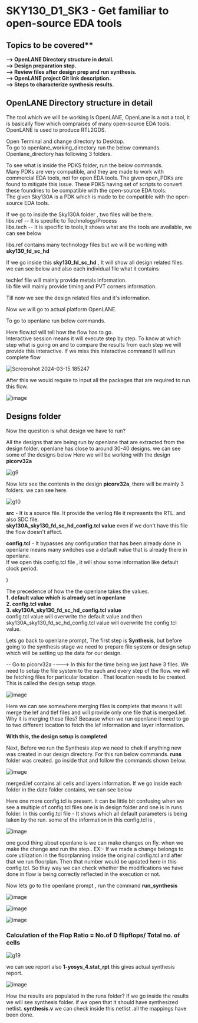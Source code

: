 # SKY130_D1_SK3 - Get familiar to open-source EDA tools
## Topics to be covered**
**--> OpenLANE Directory structure in detail.**  
**--> Design preparation step.**  
**--> Review files after design prep and run synthesis.**  
**--> OpenLANE project Git link description.**  
**--> Steps to characterize synthesis results.**  

## OpenLANE Directory structure in detail  

The tool which we will be working is OpenLANE,  OpenLane is a not a tool, it is basically flow  which compraises of many open-source EDA tools.
OpenLANE is used to produce RTL2GDS.

Open Terminal and change directory to Desktop.  
To go to openlane_working_directory run the below commands. Openlane_directory has following 3 folders. 



To see what is inside the PDKS folder, run the below commands.  
Many PDKs are very compatible, and they are made to work with commercial EDA tools, not for open EDA tools. The given open_PDKs are found to mitigate this issue. These PDKS having set of scripts to convert these foundries to be compatible with the open-source EDA tools.  
The given Sky130A is a PDK which is made to be compatible with the open-source EDA tools.



If we go to inside the Sky130A folder , two files will be there.  
libs.ref -- It is specific to Technology/Process  
libs.tech -- It is specific to tools,It shows what are the tools are available, we can see below  

libs.ref contains many technology files but we will be working with **sky130_fd_sc_hd**



If we go inside this **sky130_fd_sc_hd** , It will show all design related files. we can see below and also each individual file what it contains  

techlef file will mainly provide metals information.   
lib file will mainly provide timing and PVT corners information.



Till now we see the design related files and it's information.

Now we will go to actual platform OpenLANE.  

To go to openlane run below commands.  

Here flow.tcl will tell how the flow has to go.  
Interactive session means it will execute step by step. To know at which step what is going on and to compare the results from each step we will provide this interactive. If we miss this interactive command It will run complete flow

![Screenshot 2024-03-15 185247](/DAY1/assets/sk1.jpeg)

After this we would require to input all the packages that are required to run this flow.
      

![image](/DAY1/assets/sk2.jpeg)

## Designs folder  
Now the question is what design we have to run?

All the designs that are being run by openlane that are extracted from the design folder. openlane has close to around 30-40 designs. we can see some of the designs below 
Here we will be working with the design **picorv32a**

![g9](/DAY1/assets/sk2.jpeg)

Now lets see the contents in the design **picorv32a**, there will be mainly 3 folders. we can see here.

![g10](/DAY1/assets/sk3.jpeg)

**src** - It is a source file. It provide the verilog file it represents the RTL. and also SDC file.  
**sky130A_sky130_fd_sc_hd_config.tcl value**  even if we don't have this file the flow doesn't affect.  


**config.tcl** - It bypasses any configuration that has been already done in openlane means many switches use a default value that is already there in openlane.  
If we open this config.tcl file , it will show some information like default clock period. 

)

The precedence of how the the openlane takes the values.  
**1. default value which is already set in openlane**  
**2. config.tcl value**  
**3. sky130A_sky130_fd_sc_hd_config.tcl value**  
config.tcl value will overwrite the default value and then sky130A_sky130_fd_sc_hd_config.tcl value will overwrite the config.tcl value.

Lets go back to openlane prompt, The first step is **Synthesis**, but before going to the synthesis stage we need to prepare file system or design setup which will be setting up the data for our design.

-- Go to picorv32a ----> In this for the time being we just have 3 files.  We need to setup the file system to the each and every step of the flow. we will be fetching files for particular location . That location needs to be created. This is called the design setup stage.    

![image](/DAY1/assets/sk4.jpeg)

Here we can see somewhere merging files is complete that means it will merge the lef and tlef files and will provide only one file that is merged.lef.  
Why it is merging these files? Because when we run openlane it need to go to two different location to fetch the lef information and layer information.

**With this, the design setup is completed**

Next, Before we run the Synthesis step we need to chek if anything new was created in our design directory. For this run below commands. **runs** folder was created. go inside that and follow the commands shown below.


![image](/DAY1/assets/sk3.jpeg)

merged.lef contains all cells and layers information. 
If we go inside each folder in the date folder contains, we can see below  

Here one more config.tcl is present. it can be little bit confusing when we see a multiple of config.tcl files one is in design folder and one is in runs folder.
In this config.tcl file - It shows which all default parameters is being taken by the run. some of the information in this config.tcl is ,

![image](/DAY1/assets/sk5.jpeg)

one good thing about openlane is we can make changes on fly. when we make the change and run the step.. EX:- If we made a change belongs to core utilization in the floorplanning inside the original config.tcl and after that we run floorplan. Then that number would be updated here in this config.tcl. So thay way we can check whether the modifications we have done in flow is being correctly reflected in the execution or not.


Now lets go to the openlane prompt , run the command **run_synthesis**  

![image](/DAY1/assets/sk5.jpeg)

![image](/DAY1/assets/sk6.jpeg)


![image](/DAY1/assets/sk7.jpeg)


### Calculation of the Flop Ratio  =  No.of D flipflops/ Total no. of cells

![g19](/DAY1/assets/sk8.jpeg)

we can see report also
**1-yosys_4.stat_rpt** this gives actual synthesis report.

![image](/DAY1/assets/sk8.jpeg)


How the results are populated in the runs folder? If we go inside the results we will see synthesis folder. if we open that it should have synthesized netlist. **synthesis.v**
we can check inside this netlist .all the mappings have been done.



